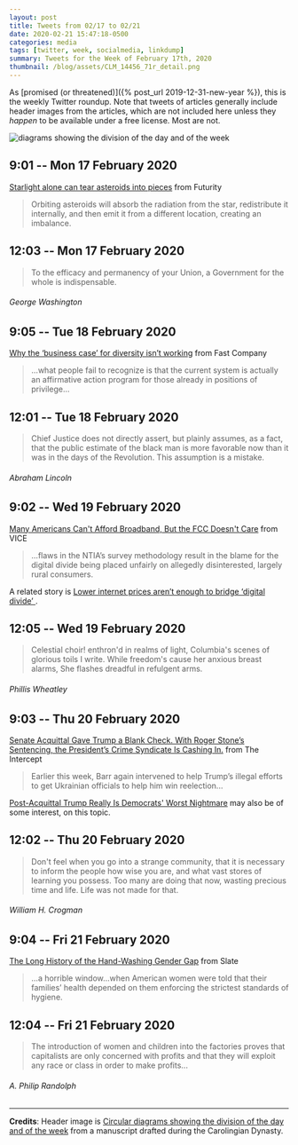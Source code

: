 ```yaml
---
layout: post
title: Tweets from 02/17 to 02/21
date: 2020-02-21 15:47:18-0500
categories: media
tags: [twitter, week, socialmedia, linkdump]
summary: Tweets for the Week of February 17th, 2020
thumbnail: /blog/assets/CLM_14456_71r_detail.png
---
```


As [promised (or threatened)]({% post_url 2019-12-31-new-year %}), this is the weekly Twitter roundup.  Note that tweets of articles generally include header images from the articles, which are not included here unless they *happen* to be available under a free license.  Most are not.

![diagrams showing the division of the day and of the week](/blog/assets/CLM_14456_71r_detail.png "diagrams showing the division of the day and of the week")

## 9:01 -- Mon 17 February 2020

[<i class="fab fa-twitter-square"></i>](https://twitter.com/jcolag/status/1229405387473985536) [Starlight alone can tear asteroids into pieces](https://www.futurity.org/asteroids-stars-light-yorp-effect-2276812/) from Futurity

 > Orbiting asteroids will absorb the radiation from the star, redistribute it internally, and then emit it from a different location, creating an imbalance.

## 12:03 -- Mon 17 February 2020

[<i class="fab fa-twitter"></i>](https://twitter.com/jcolag/status/1229451189449658377)

 > To the efficacy and permanency of your Union, a Government for the whole is indispensable.

###### George Washington

## 9:05 -- Tue 18 February 2020

[<i class="fab fa-twitter-square"></i>](https://twitter.com/jcolag/status/1229768782144360450) [Why the ‘business case’ for diversity isn’t working](https://www.fastcompany.com/90462867/why-the-business-case-for-diversity-isnt-working?partner=feedburner) from Fast Company

 > ...what people fail to recognize is that the current system is actually an affirmative action program for those already in positions of privilege...

## 12:01 -- Tue 18 February 2020

[<i class="fab fa-twitter"></i>](https://twitter.com/jcolag/status/1229813073759764480)

 > Chief Justice does not directly assert, but plainly assumes, as a fact, that the public estimate of the black man is more favorable now than it was in the days of the Revolution. This assumption is a mistake.

###### Abraham Lincoln

## 9:02 -- Wed 19 February 2020

[<i class="fab fa-twitter-square"></i>](https://twitter.com/jcolag/status/1230130414897041410) [Many Americans Can't Afford Broadband, But the FCC Doesn't Care](https://www.vice.com/en_us/article/k7e3vw/42-million-americans-cant-afford-broadband-but-the-fcc-doesnt-care) from VICE

 > ...flaws in the NTIA’s survey methodology result in the blame for the digital divide being placed unfairly on allegedly disinterested, largely rural consumers.

A related story is [ Lower internet prices aren’t enough to bridge ‘digital divide’ ](https://www.futurity.org/digital-divide-internet-access-pricing-2276962/).

## 12:05 -- Wed 19 February 2020

[<i class="fab fa-twitter"></i>](https://twitter.com/jcolag/status/1230176468367368194)

 > Celestial choir! enthron'd in realms of light, Columbia's scenes of glorious toils I write. While freedom's cause her anxious breast alarms, She flashes dreadful in refulgent arms.

###### Phillis Wheatley

## 9:03 -- Thu 20 February 2020

[<i class="fab fa-twitter-square"></i>](https://twitter.com/jcolag/status/1230493054349402113) [Senate Acquittal Gave Trump a Blank Check. With Roger Stone’s Sentencing, the President’s Crime Syndicate Is Cashing In.](https://theintercept.com/2020/02/13/william-barr-roger-stone-trump/) from The Intercept

 > Earlier this week, Barr again intervened to help Trump’s illegal efforts to get Ukrainian officials to help him win reelection...

[Post-Acquittal Trump Really Is Democrats' Worst Nightmare](https://www.vice.com/en_us/article/m7q3d4/post-acquittal-trump-really-is-democrats-worst-nightmare) may also be of some interest, on this topic.

## 12:02 -- Thu 20 February 2020

[<i class="fab fa-twitter"></i>](https://twitter.com/jcolag/status/1230538101338099713)

 > Don't feel when you go into a strange community, that it is necessary to inform the people how wise you are, and what vast stores of learning you possess. Too many are doing that now, wasting precious time and life. Life was not made for that.

###### William H. Crogman

## 9:04 -- Fri 21 February 2020

[<i class="fab fa-twitter-square"></i>](https://twitter.com/jcolag/status/1230855693776744448) [The Long History of the Hand-Washing Gender Gap](https://slate.com/technology/2020/02/women-hand-washing-more-than-men-why-coronavirus.html) from Slate

 > ...a horrible window...when American women were told that their families’ health depended on them enforcing the strictest standards of hygiene.

## 12:04 -- Fri 21 February 2020

[<i class="fab fa-twitter"></i>](https://twitter.com/jcolag/status/1230900992385810437)

 > The introduction of women and children into the factories proves that capitalists are only concerned with profits and that they will exploit any race or class in order to make profits...

###### A. Philip Randolph

* * *

**Credits**:  Header image is [Circular diagrams showing the division of the day and of the week](https://en.wikipedia.org/wiki/Week#/media/File:CLM_14456_71r_detail.jpg) from a manuscript drafted during the Carolingian Dynasty.
